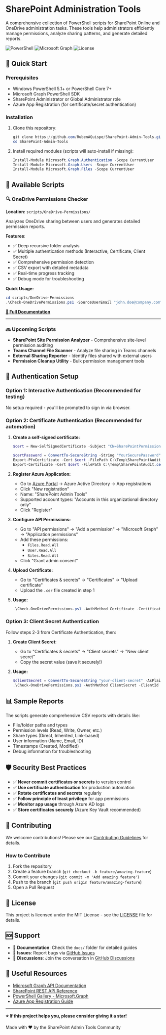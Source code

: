 # SharePoint Administration Tools

A comprehensive collection of PowerShell scripts for SharePoint Online and OneDrive administration tasks. These tools help administrators efficiently manage permissions, analyze sharing patterns, and generate detailed reports.

![PowerShell](https://img.shields.io/badge/PowerShell-5.1%2B-blue)
![Microsoft Graph](https://img.shields.io/badge/Microsoft%20Graph-API-green)
![License](https://img.shields.io/badge/license-MIT-brightgreen)

## 🚀 Quick Start

### Prerequisites
- Windows PowerShell 5.1+ or PowerShell Core 7+
- Microsoft Graph PowerShell SDK
- SharePoint Administrator or Global Administrator role
- Azure App Registration (for certificate/secret authentication)

### Installation
1. Clone this repository:
   ```powershell
   git clone https://github.com/RubenAQuispe/SharePoint-Admin-Tools.git
   cd SharePoint-Admin-Tools
   ```

2. Install required modules (scripts will auto-install if missing):
   ```powershell
   Install-Module Microsoft.Graph.Authentication -Scope CurrentUser
   Install-Module Microsoft.Graph.Users -Scope CurrentUser
   Install-Module Microsoft.Graph.Files -Scope CurrentUser
   ```

## 📁 Available Scripts

### 🔍 OneDrive Permissions Checker
**Location:** `scripts/OneDrive-Permissions/`

Analyzes OneDrive sharing between users and generates detailed permission reports.

**Features:**
- ✅ Deep recursive folder analysis
- ✅ Multiple authentication methods (Interactive, Certificate, Client Secret)
- ✅ Comprehensive permission detection
- ✅ CSV export with detailed metadata
- ✅ Real-time progress tracking
- ✅ Debug mode for troubleshooting

**Quick Usage:**
```powershell
cd scripts/OneDrive-Permissions
.\Check-OneDrivePermissions.ps1 -SourceUserEmail "john.doe@company.com" -TargetUserEmail "jane.smith@company.com"
```

**[📖 Full Documentation](scripts/OneDrive-Permissions/README.md)**

---

### 🔜 Upcoming Scripts
- **SharePoint Site Permission Analyzer** - Comprehensive site-level permission auditing
- **Teams Channel File Scanner** - Analyze file sharing in Teams channels
- **External Sharing Reporter** - Identify files shared with external users
- **Permission Cleanup Utility** - Bulk permission management tools

## 🔐 Authentication Setup

### Option 1: Interactive Authentication (Recommended for testing)
No setup required - you'll be prompted to sign in via browser.

### Option 2: Certificate Authentication (Recommended for automation)

1. **Create a self-signed certificate:**
   ```powershell
   $cert = New-SelfSignedCertificate -Subject "CN=SharePointPermissionsAudit" -CertStoreLocation "Cert:\CurrentUser\My" -KeyExportPolicy Exportable -KeySpec Signature -KeyLength 2048 -KeyAlgorithm RSA -HashAlgorithm SHA256 -NotAfter (Get-Date).AddDays(365)
   
   $certPassword = ConvertTo-SecureString -String "YourSecurePassword" -Force -AsPlainText
   Export-PfxCertificate -Cert $cert -FilePath C:\Temp\SharePointAudit.pfx -Password $certPassword
   Export-Certificate -Cert $cert -FilePath C:\Temp\SharePointAudit.cer
   ```

2. **Register Azure Application:**
   - Go to [Azure Portal](https://portal.azure.com) → Azure Active Directory → App registrations
   - Click "New registration"
   - Name: "SharePoint Admin Tools"
   - Supported account types: "Accounts in this organizational directory only"
   - Click "Register"

3. **Configure API Permissions:**
   - Go to "API permissions" → "Add a permission" → "Microsoft Graph" → "Application permissions"
   - Add these permissions:
     - `Files.Read.All`
     - `User.Read.All`
     - `Sites.Read.All`
   - Click "Grant admin consent"

4. **Upload Certificate:**
   - Go to "Certificates & secrets" → "Certificates" → "Upload certificate"
   - Upload the `.cer` file created in step 1

5. **Usage:**
   ```powershell
   .\Check-OneDrivePermissions.ps1 -AuthMethod Certificate -CertificatePath "C:\Temp\SharePointAudit.pfx" -ClientId "your-app-id" -TenantId "your-tenant-id"
   ```

### Option 3: Client Secret Authentication

Follow steps 2-3 from Certificate Authentication, then:

1. **Create Client Secret:**
   - Go to "Certificates & secrets" → "Client secrets" → "New client secret"
   - Copy the secret value (save it securely!)

2. **Usage:**
   ```powershell
   $clientSecret = ConvertTo-SecureString "your-client-secret" -AsPlainText -Force
   .\Check-OneDrivePermissions.ps1 -AuthMethod ClientSecret -ClientId "your-app-id" -TenantId "your-tenant-id" -ClientSecret $clientSecret
   ```

## 📊 Sample Reports

The scripts generate comprehensive CSV reports with details like:
- File/folder paths and types
- Permission levels (Read, Write, Owner, etc.)
- Share types (Direct, Inherited, Link-based)
- User information (Name, Email, ID)
- Timestamps (Created, Modified)
- Debug information for troubleshooting

## 🛡️ Security Best Practices

- ✅ **Never commit certificates or secrets** to version control
- ✅ **Use certificate authentication** for production automation
- ✅ **Rotate certificates and secrets** regularly
- ✅ **Follow principle of least privilege** for app permissions
- ✅ **Monitor app usage** through Azure AD logs
- ✅ **Store certificates securely** (Azure Key Vault recommended)

## 🤝 Contributing

We welcome contributions! Please see our [Contributing Guidelines](CONTRIBUTING.md) for details.

### How to Contribute
1. Fork the repository
2. Create a feature branch (`git checkout -b feature/amazing-feature`)
3. Commit your changes (`git commit -m 'Add amazing feature'`)
4. Push to the branch (`git push origin feature/amazing-feature`)
5. Open a Pull Request

## 📝 License

This project is licensed under the MIT License - see the [LICENSE](LICENSE) file for details.

## 🆘 Support

- 📖 **Documentation**: Check the `docs/` folder for detailed guides
- 🐛 **Issues**: Report bugs via [GitHub Issues](https://github.com/RubenAQuispe/SharePoint-Admin-Tools/issues)
- 💬 **Discussions**: Join the conversation in [GitHub Discussions](https://github.com/RubenAQuispe/SharePoint-Admin-Tools/discussions)

## 🔗 Useful Resources

- [Microsoft Graph API Documentation](https://docs.microsoft.com/en-us/graph/)
- [SharePoint REST API Reference](https://docs.microsoft.com/en-us/sharepoint/dev/sp-add-ins/rest-api-reference)
- [PowerShell Gallery - Microsoft.Graph](https://www.powershellgallery.com/packages/Microsoft.Graph)
- [Azure App Registration Guide](https://docs.microsoft.com/en-us/azure/active-directory/develop/quickstart-register-app)

---

**⭐ If this project helps you, please consider giving it a star!**

Made with ❤️ by the SharePoint Admin Tools Community
